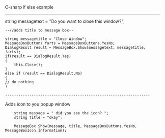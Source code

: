 C-sharp if else example


------------------------------------------------------------------
   string messagetext = "Do you want to close this window?";

	--//adds title to message box--
    
	string messagetitle = "Close Window";
	MessageBoxButtons farts = MessageBoxButtons.YesNo;
	DialogResult result = MessageBox.Show(messagetext, messagetitle, farts);
	if(result == DialogResult.Yes)
	{
		this.Close();
	}
	else if (result == DialogResult.No) 
	{ 
	// do nothing
	}

    ------------------------------------------------------------------


Adds icon to you popup window

		string message = " did you see the icon? ";
		string title = "okay";

		MessageBox.Show(message, title, MessageBoxButtons.YesNo, MessageBoxIcon.Information);